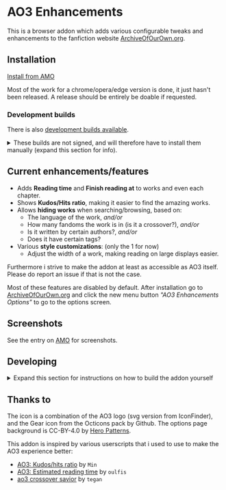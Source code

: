 # AO3 Enhancements

This is a browser addon which adds various configurable tweaks and enhancements to the fanfiction website [ArchiveOfOurOwn.org](https://archiveofourown.org).

## Installation

[Install from AMO](https://addons.mozilla.org/en-US/firefox/addon/ao3-enhancements/)

Most of the work for a chrome/opera/edge version is done, it just hasn't been released. A release should be entirely be doable if requested.

### Development builds

There is also [development builds available](https://github.com/jsmnbom/ao3-enhancements/releases).

<details>
<summary>
These builds are not signed, and will therefore have to install them manually (expand this section for info).
</summary>

This can be done two ways:

- Go to about:debugging and choose "Load Temporary Add-on", and select the downloaded file. The addon will be loaded until you restart your browser.
- If you want to install as a regular addon you need Firefox Nightly. On Nightly go to about:config and set "xpinstall.signatures.required" to false. Then go to about:addons and press "Load Add-on from file" and select the downloaded file.

</details>

## Current enhancements/features

- Adds **Reading time** and **Finish reading at** to works and even each chapter.
- Shows **Kudos/Hits ratio**, making it easier to find the amazing works.
- Allows **hiding works** when searching/browsing, based on:
  - The language of the work, *and/or*
  - How many fandoms the work is in (is it a crossover?), *and/or*
  - Is it written by certain authors?, *and/or*
  - Does it have certain tags?
- Various **style customizations**: (only the 1 for now)
  - Adjust the width of a work, making reading on large displays easier.

Furthermore i strive to make the addon at least as accessible as AO3 itself. Please do report an issue if that is not the case.

Most of these features are disabled by default. After installation go to [ArchiveOfOurOwn.org](https://archiveofourown.org) and click the new menu button *"AO3 Enhancements Options"* to go to the options screen.

## Screenshots

See the entry on [AMO](https://addons.mozilla.org/en-US/firefox/addon/ao3-enhancements/) for screenshots.

## Developing

<details>
<summary>
Expand this section for instructions on how to build the addon yourself
</summary>

Start by installing the required packages by `npm install`. Then continue to either development or releasing below depending on what you want to do.

### Development

Use `npm run watch:firefox` (will compile src/ to build/firefox/ and keep watching source files) and then when files have built `npm run start:firefox` (will launch firefox-developer-edition with the built extension and reload when the built files change - most of the time, pressing R may be required).

Use `npm run start-vue-devtools` to run the standalone vue-devtools. This requires the [mitmproxy](https://mitmproxy.org/) tool, to proxy from HTTPS to HTTP.

### Releasing

First make sure to bump the version number using `npm version VERSION`. Then to make github actions build and ready a dist package for you, simply `git push && git push --tags`. Then go to the created release, download the two files and upload them to AMO.

Alternatively use `npm run build:prod:firefox` (will compile src/ to build/firefox/) and when files have built `npm run start:firefox` to test that everything works. Then use `npm run dist:firefox` to package the extension to a .zip (found at dist/firefox/) file that can then be uploaded on AMO.

<details>
<summary>
Latest AMO is compiled using these software versions.
</summary>

```
Arch linux
Kernel: 5.6.15-arch1-1
Node: v14.3.0
Npm: 6.14.5

```

</details>
</details>

## Thanks to

The icon is a combination of the AO3 logo (svg version from IconFinder), and the Gear icon from the Octicons pack by Github.
The options page background is CC-BY-4.0 by [Hero Patterns](http://www.heropatterns.com/).

This addon is inspired by various userscripts that i used to use to make the AO3 experience better:

- [AO3: Kudos/hits ratio](https://greasyfork.org/en/scripts/3144-ao3-kudos-hits-ratio) by `Min`
- [AO3: Estimated reading time](https://greasyfork.org/en/scripts/391940-ao3-estimated-reading-time) by `oulfis`
- [ao3 crossover savior](https://greasyfork.org/en/scripts/13274-ao3-crossover-savior) by `tegan`
